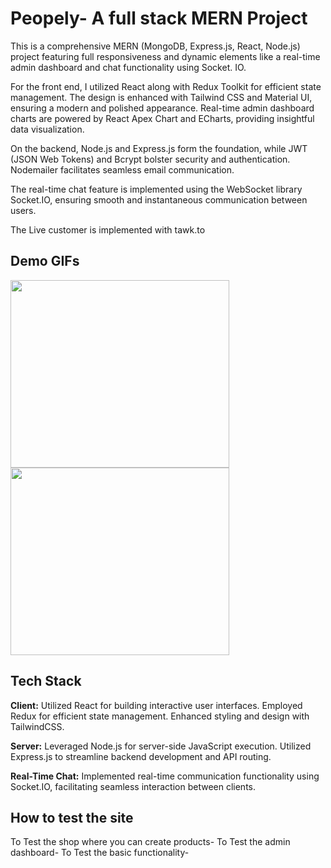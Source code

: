 
# Peopely- A full stack MERN Project


This is a comprehensive MERN (MongoDB, Express.js, React, Node.js) project featuring full responsiveness and dynamic elements like a real-time admin dashboard and chat functionality using Socket. IO.

For the front end, I utilized React along with Redux Toolkit for efficient state management. The design is enhanced with Tailwind CSS and Material UI, ensuring a modern and polished appearance. Real-time admin dashboard charts are powered by React Apex Chart and ECharts, providing insightful data visualization.

On the backend, Node.js and Express.js form the foundation, while JWT (JSON Web Tokens) and Bcrypt bolster security and authentication. Nodemailer facilitates seamless email communication.

The real-time chat feature is implemented using the WebSocket library Socket.IO, ensuring smooth and instantaneous communication between users.

The Live customer is implemented with tawk.to

## Demo GIFs
<img src="https://github.com/Amankumar977/ECommerceApp/assets/108085304/c0039346-4ae1-41fa-9d08-80b6bde48e39" width="350" height="300">

<img src="https://github.com/Amankumar977/ECommerceApp/assets/108085304/c91dcc37-b573-40b6-a917-53aa2e19a367" width="350" height="300">


## Tech Stack
**Client:**
Utilized React for building interactive user interfaces.
Employed Redux for efficient state management.
Enhanced styling and design with TailwindCSS.


**Server:**
Leveraged Node.js for server-side JavaScript execution.
Utilized Express.js to streamline backend development and API routing.


**Real-Time Chat:**
Implemented real-time communication functionality using Socket.IO, facilitating seamless interaction between clients.


## How to test the site
To Test the shop where you can create products- 
To Test the admin dashboard- 
To Test the basic functionality- 
